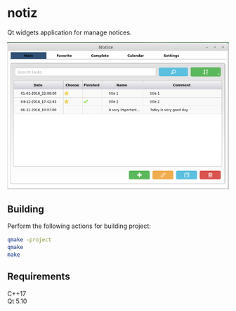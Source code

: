 # notiz

Qt widgets application for manage notices.

![List of lessons](files/notiz_1.png "Notiz")

## Building
Perform the following actions for building project:

```bash
qmake -project
qmake
make
```

## Requirements
C++17 <br/>
Qt 5.10<br/>
